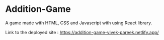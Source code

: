 # Addition-Game

A game made with HTML, CSS and Javascript with using React library.

Link to the deployed site : https://addition-game-vivek-pareek.netlify.app/

